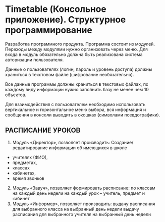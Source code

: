 # Timetable (Консольное приложение). Структурное программирование

Разработка программного продукта.
Программа состоит из модулей. Переходы между модулями нужно организовать через меню. Для входа в модуль обязательно должна быть реализована система авторизации пользователя. 

Данные о пользователях (логин, пароль и уровень доступа) должны храниться в текстовом файле (шифрование необязательно).
  
Все данные программы должны храниться в текстовых файлах, по каждому виду информации нужно заполнить базу не менее чем 10 объектов.

Для взаимодействия с пользователем необходимо использовать вертикальное и горизонтальное меню выбора, вся информация и сообщения в консоли выводить в окошках (символами псевдографики).

## РАСПИСАНИЕ УРОКОВ
1) Модуль «Директор», позволяет производить:
Создание/редактирование информации об имеющихся в школе 
* учителях (ФИО), 
* предметах, 
* классах 
* кабинетах, 
* время звонков
2) Модуль «Завуч», позволяет
формировать расписание: по классам на каждый день недели на каждый урок – учитель, предмет и кабинет
3) Модуль «Информер», позволяет производить:
выдачу расписания для выбранного класса на выбранный день недели 
выдачу расписания для выбранного учителя на выбранный день недели
